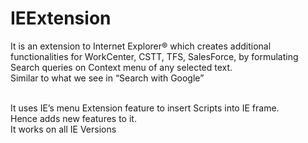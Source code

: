 # IEExtension<br/>

It is an extension to Internet Explorer® which creates additional functionalities for WorkCenter, CSTT, TFS, SalesForce, by formulating Search queries on Context menu of any selected text.<br/>
Similar to what we see in “Search with Google”<br/><br/>

It uses IE’s menu Extension feature to insert Scripts into IE frame.<br/>
Hence adds new features to it.<br/>
It works on all IE Versions<br/>
